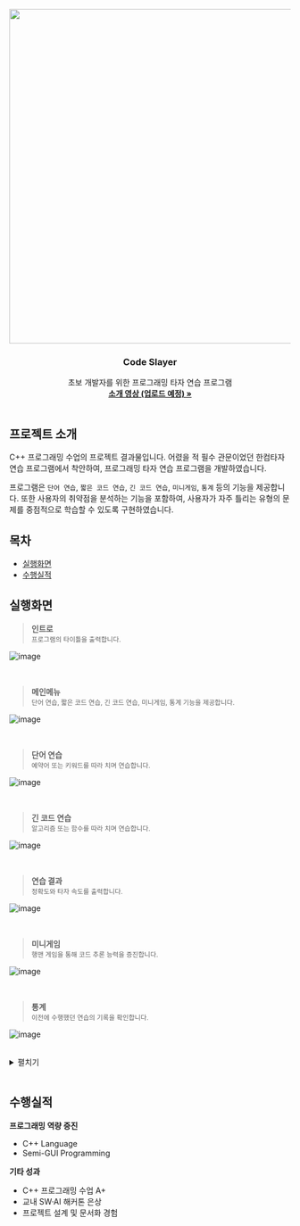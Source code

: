 <p align="center">
  <img width="600px" src="https://user-images.githubusercontent.com/60598051/175318244-34ef33a1-7ad8-4b78-8ebf-876c6635f800.png">
</p>

<h3 align="center">Code Slayer</h3>

<p align="center">
  초보 개발자를 위한 프로그래밍 타자 연습 프로그램
  <br>
  <a href=""><strong>소개 영상 (업로드 예정) »</strong></a>
  <br>
  <br>
</p>


## 프로젝트 소개

C++ 프로그래밍 수업의 프로젝트 결과물입니다. 어렸을 적 필수 관문이었던 한컴타자연습 프로그램에서 착안하여, 프로그래밍 타자 연습 프로그램을 개발하였습니다. 

프로그램은 `단어 연습`, `짧은 코드 연습`, `긴 코드 연습`, `미니게임`, `통계` 등의 기능을 제공합니다. 또한 사용자의 취약점을 분석하는 기능을 포함하여, 사용자가 자주 틀리는 유형의 문제를 중점적으로 학습할 수 있도록 구현하였습니다.


## 목차

- [실행화면](#실행화면)
- [수행실적](#수행실적)


## 실행화면

> **인트로**  
> <sub>프로그램의 타이틀을 출력합니다.</sub>  

![image](https://user-images.githubusercontent.com/60598051/175320498-b0dbc0a3-cf77-4dad-a4ac-d989133c0a16.png)

<br>

> **메인메뉴**  
> <sub>단어 연습, 짧은 코드 연습, 긴 코드 연습, 미니게임, 통계 기능을 제공합니다.</sub>  

![image](https://user-images.githubusercontent.com/60598051/175320579-088f09ac-d5e8-493a-b9b9-667619880b73.png)

<br>

> **단어 연습**  
> <sub>예약어 또는 키워드를 따라 치며 연습합니다.</sub> 

![image](https://user-images.githubusercontent.com/60598051/175320617-1abe6eac-a338-416c-b2f6-35bde8dabcca.png)

<br>

> **긴 코드 연습**  
> <sub>알고리즘 또는 함수를 따라 치며 연습합니다.</sub>  

![image](https://user-images.githubusercontent.com/60598051/175320634-35d7bc89-1b21-4638-8300-9ad26ff714dc.png)

<br>

> **연습 결과**  
> <sub>정확도와 타자 속도를 출력합니다.</sub>  

![image](https://user-images.githubusercontent.com/60598051/175320798-c43d083a-695c-4be5-8750-3221c89baa52.png)

<br>

> **미니게임**  
> <sub>행맨 게임을 통해 코드 추론 능력을 증진합니다.</sub>  

![image](https://user-images.githubusercontent.com/60598051/175320713-212aa5c5-7932-48ef-979c-fb393b69122e.png)

<br>

> **통계**  
> <sub>이전에 수행했던 연습의 기록을 확인합니다.</sub>  

![image](https://user-images.githubusercontent.com/60598051/175320748-81f35eb2-003b-4d01-9bf5-2991afea7df1.png)

<br>



<details>
  <summary>펼치기</summary>
  
  ![image](https://user-images.githubusercontent.com/60598051/175321208-80141687-3d8e-4536-b1e5-a90b98fae790.png)
  ![image](https://user-images.githubusercontent.com/60598051/175321779-dced3e86-ac3b-438d-a153-9c980f487715.png)
  ![image](https://user-images.githubusercontent.com/60598051/175321787-ed270eb6-44f2-4a95-9abf-6c319ae610ea.png)
</details>

  


<br>


## 수행실적

**프로그래밍 역량 증진**
 - C++ Language
 - Semi-GUI Programming

**기타 성과**
 - C++ 프로그래밍 수업 A+
 - 교내 SW·AI 해커톤 은상
 - 프로젝트 설계 및 문서화 경험
